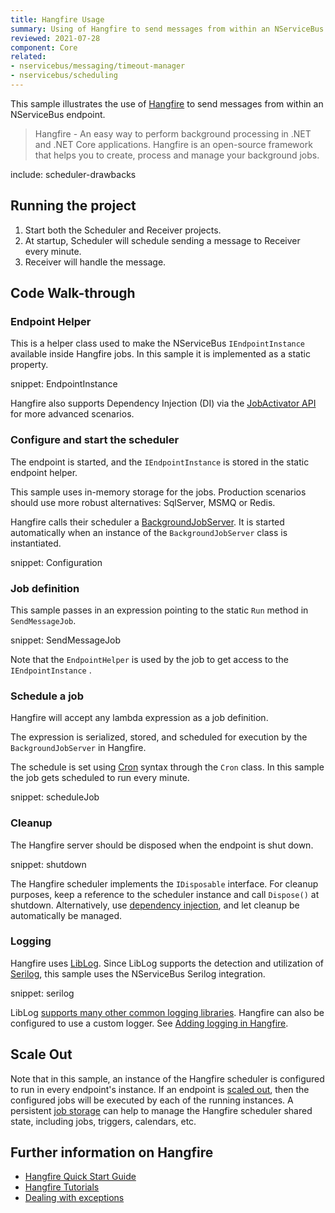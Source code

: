 ```yaml
---
title: Hangfire Usage
summary: Using of Hangfire to send messages from within an NServiceBus endpoint.
reviewed: 2021-07-28
component: Core
related:
- nservicebus/messaging/timeout-manager
- nservicebus/scheduling
---
```


This sample illustrates the use of [Hangfire](https://www.hangfire.io/) to send messages from within an NServiceBus endpoint.

> Hangfire - An easy way to perform background processing in .NET and .NET Core applications. Hangfire is an open-source framework that helps you to create, process and manage your background jobs.


include: scheduler-drawbacks


## Running the project

 1. Start both the Scheduler and Receiver projects.
 1. At startup, Scheduler will schedule sending a message to Receiver every minute.
 1. Receiver will handle the message.


## Code Walk-through

### Endpoint Helper

This is a helper class used to make the NServiceBus `IEndpointInstance` available inside Hangfire jobs. In this sample it is implemented as a static property.

snippet: EndpointInstance

Hangfire also supports Dependency Injection (DI) via the [JobActivator API](https://docs.hangfire.io/en/latest/background-methods/using-ioc-containers.html) for more advanced scenarios.


### Configure and start the scheduler

The endpoint is started, and the `IEndpointInstance` is stored in the static endpoint helper.

This sample uses in-memory storage for the jobs. Production scenarios should use more robust alternatives: SqlServer, MSMQ or Redis.

Hangfire calls their scheduler a [BackgroundJobServer](https://docs.hangfire.io/en/latest/background-processing/processing-background-jobs.html). It is started automatically when an instance of the `BackgroundJobServer` class is instantiated.

snippet: Configuration


### Job definition

This sample passes in an expression pointing to the static `Run` method in `SendMessageJob`.

snippet: SendMessageJob

Note that the `EndpointHelper` is used by the job to get access to the `IEndpointInstance` .


### Schedule a job

Hangfire will accept any lambda expression as a job definition. 

The expression is serialized, stored, and scheduled for execution by the `BackgroundJobServer` in Hangfire.

The schedule is set using [Cron](https://en.wikipedia.org/wiki/Cron) syntax through the `Cron` class. In this sample the job gets scheduled to run every minute.

snippet: scheduleJob


### Cleanup

The Hangfire server should be disposed when the endpoint is shut down.

snippet: shutdown

The Hangfire scheduler implements the `IDisposable` interface. For cleanup purposes, keep a reference to the scheduler instance and call `Dispose()` at shutdown. Alternatively, use [dependency injection](/nservicebus/dependency-injection/), and let cleanup be automatically be managed.


### Logging

Hangfire uses [LibLog](https://github.com/damianh/LibLog). Since LibLog supports the detection and utilization of [Serilog](https://serilog.net/), this sample uses the NServiceBus Serilog integration.

snippet: serilog

LibLog [supports many other common logging libraries](https://github.com/damianh/LibLog/wiki#transparent-logging-support). Hangfire can also be configured to use a custom logger. See [Adding logging in Hangfire](https://docs.hangfire.io/en/latest/configuration/configuring-logging.html).


## Scale Out

Note that in this sample, an instance of the Hangfire scheduler is configured to run in every endpoint's instance. If an endpoint is [scaled out](/nservicebus/architecture/scaling.md), then the configured jobs will be executed by each of the running instances. A persistent [job storage](https://docs.hangfire.io/en/latest/configuration/index.html) can help to manage the Hangfire scheduler shared state, including jobs, triggers, calendars, etc.


## Further information on Hangfire

 * [Hangfire Quick Start Guide](https://docs.hangfire.io/en/latest/quick-start.html)
 * [Hangfire Tutorials](https://docs.hangfire.io/en/latest/tutorials/index.html)
 * [Dealing with exceptions](https://docs.hangfire.io/en/latest/background-processing/dealing-with-exceptions.html)
